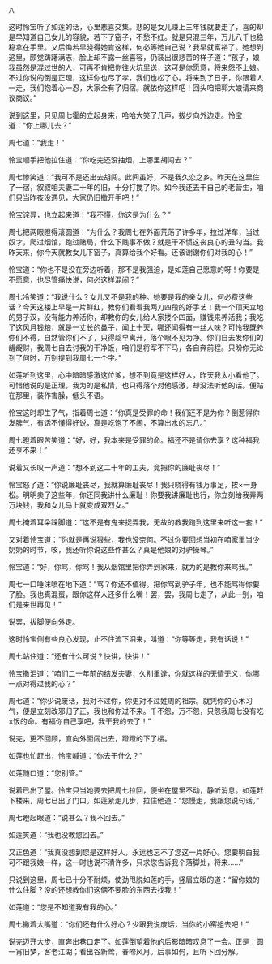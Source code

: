     八 

   这时怜宝听了如莲的话，心里悲喜交集。悲的是女儿赚上三年钱就要走了，喜的却是早知道自己女儿的容貌，若下了窑子，不愁不红。就是只混三年，万儿八千也稳稳拿在手里。又后悔若早晓得她肯这样，何必等她自己说？我早就富裕了。她想到这里，颇觉踌躇满志，脸上却不露一丝喜容，仍装出很悲苦的样子道：“孩子，娘我虽然是混过世的人，可再不肯把你往火坑里送，这可是你愿意，将来怨不上娘。不过你说的倒是正理，这样你也尽了孝，我们也松了心。将来到了日子，你跟着人一走，我们抱着心一忍，大家全有了归宿。就依你这样吧！回头咱把郭大娘请来商议商议。”

   说到这里，只见周七霍的立起身来，哈哈大笑了几声，拔步向外边走。怜宝道：“你上哪儿去？”

   周七道：“我走！”

   怜宝顺手把他拉住道：“你吃完还没抽烟，上哪里胡闯去？”

   周七惨笑道：“我可不是还出去胡闯。此间虽好，不是我久恋之乡。昨天在这里住了一宿，叙叙咱夫妻二十年的旧，十分打搅了你。如今我还去干自己的老营生，咱们只当昨夜没遇见，大家仍旧撒开手吧！”

   怜宝诧异，也立起来道：“我不懂，你这是为什么？”

   周七把两眼瞪得滚圆道：“为什么？我周七在外面荒荡了许多年，拉过洋车，当过奴才，爬过烟馆，跑过赌局，什么下贱事不做？就是干不惯这丧良心的丑勾当。我昨天来，你今天就教女儿下窑子，真算给我个好看。还该谢谢你们对我的心！”

   怜宝道：“你也不是没在旁边听着，那不是我强迫，是如莲自己愿意的呀！你要是不愿意，也尽管痛快说，何必这样混闹？”

   周七冷笑道：“我说什么？女儿又不是我的种。她要是我的亲女儿，何必费这些话？今天这楼上早是一片鲜红，教你们看看我两刀四段的好手艺！我一个顶天立地的男子汉，没有能力养活你，却教你的女儿给人家搂个四面，赚钱来养活我；我吃了这风月钱粮，就是一丈长的鼻子，闻上十天，哪还闻得有一丝人味？可怜我既养你们不得，自然管你们不了，只得趁早离开，落个眼不见为净。你们自去发你们的龌龊财，我周七自去讨我的干净饭，咱们是将军不下马，各自奔前程。只盼你无论到了何时，万别提到我周七一个字。”

   如莲听到这里，心中暗暗感激这位爹，想不到竟是这样好人，昨天我太小看他了。可惜他说的是正理，我为的是私情，也只得落个对他感激，却没法听他的话。便站在那里，装作害臊，低头不语。

   怜宝这时却生了气，指着周七道：“你真是受罪的命！我们还不是为你？倒惹得你发脾气，有话不懂得好说，真是吃饱了不闹，不算出水的忘八。”

   周七瞪着眼苦笑道：“好，好，我本来是受罪的命。福还不是请你去享？这种福我还享不来！”

   说着又长叹一声道：“想不到这二十年的工夫，竟把你的廉耻丧尽！”

   怜宝怒了道：“你说廉耻丧尽，我就算廉耻丧尽！我只晓得有钱万事足，挨×一身松。明明卖了这些年，你还同我讲什么廉耻！你要我讲廉耻也行，你立刻给我弄两万块钱，我和女儿马上就变成双烈女。”

   周七掩着耳朵跺脚道：“这不是有鬼来捉弄我，无故的教我跑到这里来听这一套！”

   又对着怜宝道：“你就是再说狠些，我也没奈何。不过你要回想当初在咱家里当少奶奶的时节，咳，我还听你说这些作甚么？真是他娘的对驴操琴。”

   怜宝道：“好，你骂，你骂！我从烟馆里把你弄到家来，就为的是教你来骂我。”

   周七一口唾沫喷在地下道：“骂？你还不值得。把你骂到驴子年，也不能骂得你要了脸。我也真混蛋，跟你这样人还多什么嘴！罢，罢，我周七走了，从此一别，咱们是来世再见！”

   说罢，拔脚便向外走。

   这时怜宝倒有些良心发现，止不住流下泪来，叫道：“你等等走，我有话说！”

   周七站住道：“还有什么可说？快讲，快讲！”

   怜宝撒泪道：“咱们二十年前的结发夫妻，久别重逢，你就这样的无情无义，你哪一点对得过我的心？”

   周七道：“你少说废话，我对不过你，你更对不过姓周的祖宗。就凭你的心术习气，便是立刻改邪归了正，我也和你过不来。千不怨，万不怨，只怨我周七没有吃×饭的命。有福你自己享吧，我干我的去了！”

   说完，更不回顾，直向外面闯出去，蹬蹬的下了楼。

   如莲也忙赶出，怜宝喊道：“你去干什么？”

   如莲随口道：“您别管。”

   说着已出了屋。怜宝只当她要去把周七拉回，便坐在屋里不动，静听消息。如莲赶下楼来，周七已出了门口。如莲紧走几步，拉住他道：“您慢走，我跟您说句话。”

   周七瞪起眼道：“说甚么？我不回去。”

   如莲笑道：“我也没教您回去。”

   又正色道：“我真没想到您是这样好人，永远也忘不了您这一片好心。您要明白我可不跟我娘一样，这一时也说不清许多，只求您告诉我个落脚处，将来……”

   只说到这里，周七已十分不耐烦，使劲甩脱如莲的手，竖眉立眼的道：“留你娘的什么住脚？没的还想教你们这俩不要脸的东西去找我！”

   如莲道：“您是不知道我有我的心。”

   周七撇着大嘴道：“你们还有什么好心？少跟我说废话，当你的小窑姐去吧！”

   说完迈开大步，直奔出巷口走了。如莲倒望着他的后影暗暗叹息了一会。正是：圆一宵旧梦，客老江湖；看出谷新莺，春啼风月。后事如何，且听下回分解。

